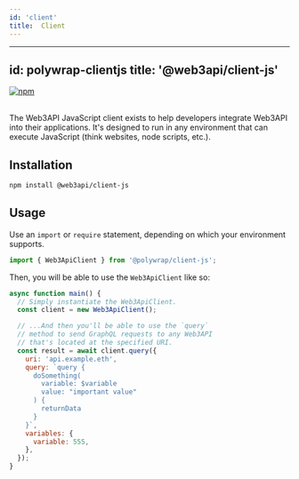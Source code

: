 ```yaml
---
id: 'client'
title:  Client
---
```


---
id: polywrap-clientjs
title: '@web3api/client-js'
---

<a href="https://www.npmjs.com/package/@web3api/client-js" target="_blank" rel="noopener noreferrer">
<img src="https://img.shields.io/npm/v/@web3api/client-js.svg" alt="npm"/>
</a>

<br/>
<br/>

The Web3API JavaScript client exists to help developers integrate Web3API into their applications. It's designed to run in any environment that can execute JavaScript (think websites, node scripts, etc.).

## Installation

```bash
npm install @web3api/client-js
```

## Usage

Use an `import` or `require` statement, depending on which your environment supports.

```js
import { Web3ApiClient } from '@polywrap/client-js';
```

Then, you will be able to use the `Web3ApiClient` like so:

```js
async function main() {
  // Simply instantiate the Web3ApiClient.
  const client = new Web3ApiClient();

  // ...And then you'll be able to use the `query`
  // method to send GraphQL requests to any Web3API
  // that's located at the specified URI.
  const result = await client.query({
    uri: 'api.example.eth',
    query: `query {
      doSomething(
        variable: $variable
        value: "important value"
      ) {
        returnData
      }
    }`,
    variables: {
      variable: 555,
    },
  });
}
```
